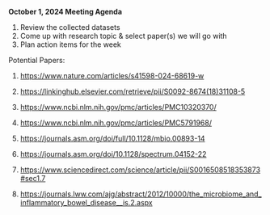 **October 1, 2024 Meeting Agenda**

1. Review the collected datasets 
2. Come up with research topic & select paper(s) we will go with
3. Plan action items for the week

Potential Papers:
1. https://www.nature.com/articles/s41598-024-68619-w

2. https://linkinghub.elsevier.com/retrieve/pii/S0092-8674(18)31108-5

3. https://www.ncbi.nlm.nih.gov/pmc/articles/PMC10320370/

4. https://www.ncbi.nlm.nih.gov/pmc/articles/PMC5791968/

5. https://journals.asm.org/doi/full/10.1128/mbio.00893-14

6. https://journals.asm.org/doi/10.1128/spectrum.04152-22

7. https://www.sciencedirect.com/science/article/pii/S0016508518353873#sec1.7

8. https://journals.lww.com/ajg/abstract/2012/10000/the_microbiome_and_inflammatory_bowel_disease__is.2.aspx

